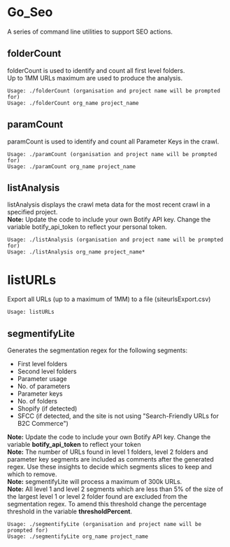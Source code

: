 # Go_Seo
A series of command line utilities to support SEO actions.   

## folderCount
folderCount is used to identify and count all first level folders.  
Up to 1MM URLs maximum are used to produce the analysis.  
```
Usage: ./folderCount (organisation and project name will be prompted for)    
Usage: ./folderCount org_name project_name  
```

## paramCount  
paramCount is used to identify and count all Parameter Keys in the crawl.  
```
Usage: ./paramCount (organisation and project name will be prompted for)    
Usage: ./paramCount org_name project_name  
```

## listAnalysis
listAnalysis displays the crawl meta data for the most recent crawl in a specified project.   
**Note:** Update the code to include your own Botify API key. Change the variable botify_api_token to reflect your personal token. 
```
Usage: ./listAnalysis (organisation and project name will be prompted for)    
Usage: ./listAnalysis org_name project_name*
```

# listURLs  
Export all URLs (up to a maximum of 1MM) to a file (siteurlsExport.csv)
```
Usage: listURLs
```

## segmentifyLite   
Generates the segmentation regex for the following segments: 
- First level folders
- Second level folders
- Parameter usage
- No. of parameters
- Parameter keys
- No. of folders
- Shopify (if detected)
- SFCC (if detected, and the site is not using "Search-Friendly URLs for B2C Commerce")

**Note:** Update the code to include your own Botify API key. Change the variable **botify_api_token** to reflect your token  
**Note:** The number of URLs found in level 1 folders, level 2 folders and parameter key segments are included as comments after the generated regex. Use these insights to decide which segments slices to keep and which to remove.   
**Note:** segmentifyLite will process a maximum of 300k URLs.  
**Note:** All level 1 and level 2 segments which are less than 5% of the size of the largest level 1 or level 2 folder found are excluded from the segmentation regex. To amend this threshold change the percentage threshold in the variable **thresholdPercent**.  
```
Usage: ./segmentifyLite (organisation and project name will be prompted for)    
Usage: ./segmentifyLite org_name project_name    
```
